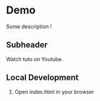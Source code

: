 # Demo

Some description ! 

## Subheader

Watch tuto on Youtube.

## Local Development

1. Open index.html in your browser